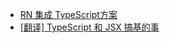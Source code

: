 - [RN 集成 TypeScript方案](https://juejin.im/post/5ceea3e96fb9a07eb74b1f7b)
- [[翻译] TypeScript 和 JSX 搞基的事](https://github.com/techird/blog/issues/3)
